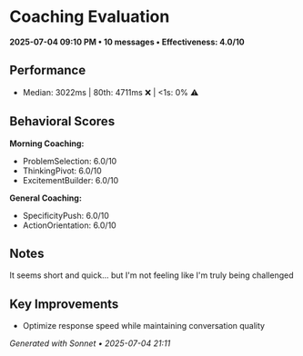 # Coaching Evaluation

**2025-07-04 09:10 PM • 10 messages • Effectiveness: 4.0/10**

## Performance
- Median: 3022ms | 80th: 4711ms ❌ | <1s: 0% ⚠️

## Behavioral Scores
**Morning Coaching:**
- ProblemSelection: 6.0/10
- ThinkingPivot: 6.0/10
- ExcitementBuilder: 6.0/10

**General Coaching:**
- SpecificityPush: 6.0/10
- ActionOrientation: 6.0/10

## Notes
It seems short and quick... but I'm not feeling like I'm truly being challenged

## Key Improvements
- Optimize response speed while maintaining conversation quality

*Generated with Sonnet • 2025-07-04 21:11*
